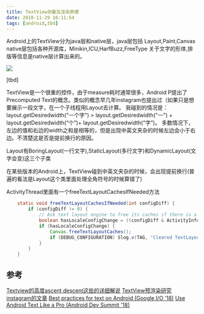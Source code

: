 ```yaml
---
title: TextView测量及渲染原理
date: 2018-11-29 16:11:54
tags: [android,tbd]
---
```


Android上的TextView分为java层和native层，java层包括
Layout,Paint,Canvas
native层包括各种开源库，Minikin,ICU,HarfBuzz,FreeType
关于文字的形体,排版等信息是native层计算出来的。

![](https://api1.foster66.xyz/static/imgs/textview_architecture.png)

<!--more-->

[tbd]

TextView是一个很重的控件，由于measure耗时通常很多，Android P提出了Precomputed Text的概念。类似的概念早几年instagram也提出过（如果只是想要展示一段文字，在一个子线程用Layout去计算。
我碰到的情况是：
layout.getDesiredwidth("一个字") > layout.getDesiredwidth("一") + layout.getDesiredwidth(“个”)+ layout.getDesiredwidth(“字”)。
多数情况下，左边的值和右边的width之和是相等的，但是出现中英文夹杂的时候左边会小于右边。不清楚这是否是提前换行的原因。

Layout有BoringLayout(一行文字),StaticLayout(多行文字)和DynamicLayout(文字会变)这三个子类


在某些版本的Android上，TextView碰到中英文夹杂的时候，会出现提前换行(普遍的看法是Layout这个类里面处理全角符号的时候算错了)


ActivityThread里面有一个freeTextLayoutCachesIfNeeded方法
```java
    static void freeTextLayoutCachesIfNeeded(int configDiff) {
        if (configDiff != 0) {
            // Ask text layout engine to free its caches if there is a locale change
            boolean hasLocaleConfigChange = ((configDiff & ActivityInfo.CONFIG_LOCALE) != 0);
            if (hasLocaleConfigChange) {
                Canvas.freeTextLayoutCaches();
                if (DEBUG_CONFIGURATION) Slog.v(TAG, "Cleared TextLayout Caches");
            }
        }
    }
```

## 参考
[Textview的高度ascent,descent这些的详细解说](https://stackoverflow.com/questions/27631736/meaning-of-top-ascent-baseline-descent-bottom-and-leading-in-androids-font)
[TextView预渲染研究](http://ragnraok.github.io/textview-pre-render-research.html)
[instagram的文章](https://instagram-engineering.com/improving-comment-rendering-on-android-a77d5db3d82e)
[Best practices for text on Android (Google I/O '18)](https://www.youtube.com/watch?v=x-FcOX6ErdI)
[Use Android Text Like a Pro (Android Dev Summit '18)](https://www.youtube.com/watch?v=vXqwRhjd7b4)